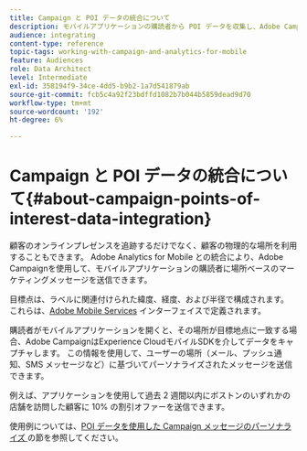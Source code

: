 ```yaml
---
title: Campaign と POI データの統合について
description: モバイルアプリケーションの購読者から POI データを収集し、Adobe Campaignの統合を通じて購読者に場所ベースのマーケティングメッセージを送信します。
audience: integrating
content-type: reference
topic-tags: working-with-campaign-and-analytics-for-mobile
feature: Audiences
role: Data Architect
level: Intermediate
exl-id: 358194f9-34ce-4dd5-b9b2-1a7d541879ab
source-git-commit: fcb5c4a92f23bdffd1082b7b044b5859dead9d70
workflow-type: tm+mt
source-wordcount: '192'
ht-degree: 6%

---
```


# Campaign と POI データの統合について{#about-campaign-points-of-interest-data-integration}

顧客のオンラインプレゼンスを追跡するだけでなく、顧客の物理的な場所を利用することもできます。 Adobe Analytics for Mobile との統合により、Adobe Campaignを使用して、モバイルアプリケーションの購読者に場所ベースのマーケティングメッセージを送信できます。

目標点は、ラベルに関連付けられた緯度、経度、および半径で構成されます。 これらは、[Adobe Mobile Services](https://experienceleague.adobe.com/docs/mobile-services/using/home.html?lang=ja) インターフェイスで定義されます。

購読者がモバイルアプリケーションを開くと、その場所が目標地点に一致する場合、Adobe CampaignはExperience CloudモバイルSDKを介してデータをキャプチャします。 この情報を使用して、ユーザーの場所（メール、プッシュ通知、SMS メッセージなど）に基づいてパーソナライズされたメッセージを送信できます。

例えば、アプリケーションを使用して過去 2 週間以内にボストンのいずれかの店舗を訪問した顧客に 10% の割引オファーを送信できます。

使用例については、[POI データを使用した Campaign メッセージのパーソナライズ ](../../integrating/using/personalizing-campaign-messages-with-point-of-interest-data.md) の節を参照してください。
